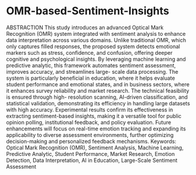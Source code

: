 # OMR-based-Sentiment-Insights

ABSTRACTION
This study introduces an advanced Optical Mark Recognition (OMR) system integrated with sentiment analysis to enhance data interpretation across various domains. Unlike traditional OMR, which only captures filled responses, the proposed system detects emotional markers such as stress, confidence, and confusion, offering deeper cognitive and psychological insights. By leveraging machine learning and predictive analytic, this framework automates sentiment assessment, improves accuracy, and streamlines large- scale data processing.
The system is particularly beneficial in education, where it helps evaluate student performance and emotional states, and in business sectors, where it enhances survey reliability and market research. The technical feasibility is ensured through high- resolution scanning, AI-driven classification, and statistical validation, demonstrating its efficiency in handling large datasets with high accuracy. Experimental results confirm its effectiveness in extracting sentiment-based insights, making it a versatile tool for public opinion polling, institutional feedback, and policy evaluation.
Future enhancements will focus on real-time emotion tracking and expanding its applicability to diverse assessment environments, further optimizing decision-making and personalized feedback mechanisms.
Keywords:
Optical Mark Recognition (OMR), Sentiment Analysis, Machine Learning, Predictive Analytic, Student Performance, Market Research, Emotion Detection, Data Interpretation, AI in Education, Large-Scale Sentiment Assessment
